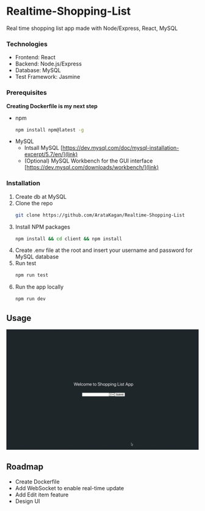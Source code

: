 # Realtime-Shopping-List
Real time shopping list app made with Node/Express, React, MySQL 

### Technologies
- Frontend: React 
- Backend: Node.js/Express 
- Database: MySQL
- Test Framework: Jasmine 

### Prerequisites

**Creating Dockerfile is my next step**

* npm
  ```sh
  npm install npm@latest -g
  ```
* MySQL
  - Intsall MySQL [https://dev.mysql.com/doc/mysql-installation-excerpt/5.7/en/](link)
  - (Optional) MySQL Workbench for the GUI interface [https://dev.mysql.com/downloads/workbench/](link)
 
### Installation

1. Create db at MySQL 
2. Clone the repo
   ```sh
   git clone https://github.com/ArataKagan/Realtime-Shopping-List
   ```
3. Install NPM packages 
   ```sh
   npm install && cd client && npm install 
   ```
4. Create .env file at the root and insert your username and password for MySQL database
5. Run test
   ```sh
   npm run test
   ```
5. Run the app locally 
   ```sh
   npm run dev
   ```

<!-- USAGE EXAMPLES -->
## Usage

![caption](https://github.com/ArataKagan/Realtime-Shopping-List/blob/master/shopping-list-app-recording.gif)


<!-- ROADMAP -->
## Roadmap

- Create Dockerfile 
- Add WebSocket to enable real-time update 
- Add Edit item feature
- Design UI
